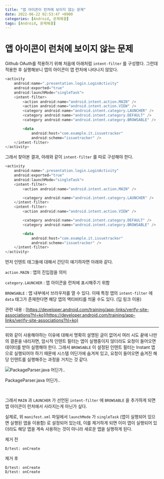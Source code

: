 ```yaml
---
title: "앱 아이콘이 런처에 보이지 않는 문제" 
date: 2022-06-22 02:53:47 +0900
categories: [Android, 문제해결]
tags: [Android, 문제해결]
---
```


# 앱 아이콘이 런처에 보이지 않는 문제

Github OAuth를 적용하기 위해 처음에 아래처럼 `intent-filter` 를 구성했다. 그런데 적용한 후 실행해보니 앱의 아이콘이 앱 런처에 나타나지 않았다.

```kotlin
<activity
    android:name=".presentation.login.LoginActivity"
    android:exported="true"
    android:launchMode="singleTask">
    <intent-filter>
        <action android:name="android.intent.action.MAIN" />
        <action android:name="android.intent.action.VIEW" />
        <category android:name="android.intent.category.LAUNCHER" />
        <category android:name="android.intent.category.DEFAULT" />
        <category android:name="android.intent.category.BROWSABLE" />

        <data
            android:host="com.example.it.issuetracker"
            android:scheme="issuetracker" />
    </intent-filter>
</activity>
```

그래서 찾아본 결과, 아래와 같이 `intent-filter` 를 따로 구성해야 한다.

```kotlin
<activity
    android:name=".presentation.login.LoginActivity"
    android:exported="true"
    android:launchMode="singleTask">
    <intent-filter>
        <action android:name="android.intent.action.MAIN" />

        <category android:name="android.intent.category.LAUNCHER" />
    </intent-filter>
    <intent-filter>
        <action android:name="android.intent.action.VIEW" />

        <category android:name="android.intent.category.DEFAULT" />
        <category android:name="android.intent.category.BROWSABLE" />

        <data
            android:host="com.example.it.issuetracker"
            android:scheme="issuetracker" />
    </intent-filter>
</activity>
```

먼저 인텐트 태그들에 대해서 간단히 얘기하자면 아래와 같다.

`action.MAIN` : 앱의 진입점을 의미

`category.LAUNCHER` : 앱 아이콘을 런처에 표시해주기 위함

`BROWSABLE` : 앱 내부에서 브라우저를 열 수 있다. 이때 특정 앱의 `intent-filter` 에 `data` 태그가 존재한다면 해당 앱의 액티비티를 띄울 수도 있다. (딥 링크 이용)

관련 내용 : [https://developer.android.com/training/app-links/verify-site-associations?hl=ko](https://developer.android.com/training/app-links/verify-site-associations?hl=ko)

---

위와 같이 사용해야하는 이유에 대해서 명확히 설명된 글이 없어서 여러 시도 끝에 나만의 결론을 내리자면, 암시적 인텐트 필터는 앱이 실행중이지 않더라도 요청이 들어오면 데이터를 받아 실행해야 한다. 그래서 `BROWSABLE` 이 설정된 인텐트 필터는 Instant 앱으로 실행되어야 하기 때문에 시스템 어딘가에 숨겨져 있고, 요청이 들어오면 숨겨진 해당 인텐트를 실행해주는 과정을 거치는 것 같다. 

![PackageParser.java 어딘가..](https://user-images.githubusercontent.com/29175138/174866691-bbce84af-22c9-4235-8a5f-db386c50e817.png)

PackageParser.java 어딘가..

<br>

그래서 `MAIN` 과 `LAUNCHER` 가 선언된 `intent-filter` 에 `BROWSABLE` 을 추가하게 되면 앱 아이콘이 런처에서 사라지는게 아닌가 싶다.

실제로, 위 `manifest.xml` 파일에서 `launchMode` 가 `singleTask` (앱이 실행되어 있으면 실행된 앱을 이용함) 로 설정되어 있는데, 이를 제거하게 되면 이미 앱이 실행되어 있더라도 해당 앱을 계속 사용하는 것이 아니라 새로운 앱을 실행하게 된다.

제거 전

```
D/test: onCreate
```

제거 후

```
D/test: onCreate
D/test: onCreate
```
